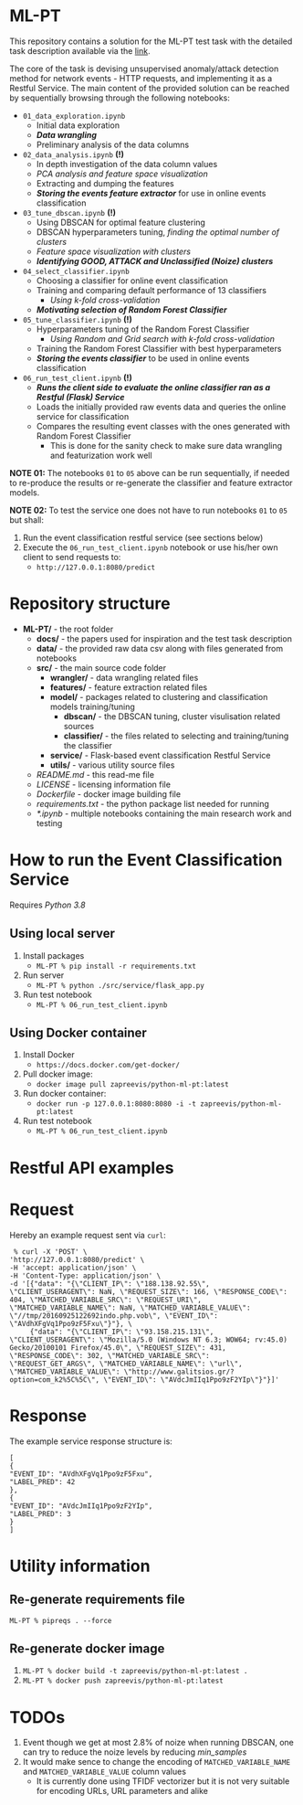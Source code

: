 # ML-PT
This repository contains a solution for the ML-PT test task with the detailed task description available via the [link](https://heyiamsasha.notion.site/ML-PT-0bc4ce5012604ed397f040a1bdc29858).

The core of the task is devising unsupervised anomaly/attack detection method for network events - HTTP requests, and implementing it as a Restful Service. The main content of the provided solution can be reached by sequentially browsing through the following notebooks:
* ``01_data_exploration.ipynb``
    - Initial data exploration
    - ***Data wrangling***
    - Preliminary analysis of the data columns
* ``02_data_analysis.ipynb`` **(!)**
    - In depth investigation of the data column values
    - *PCA analysis and feature space visualization*
    - Extracting and dumping the features
    - ***Storing the events feature extractor*** for use in online events classification
* ``03_tune_dbscan.ipynb`` **(!)**
    - Using DBSCAN for optimal feature clustering
    - DBSCAN hyperparameters tuning, *finding the optimal number of clusters*
    - *Feature space visualization with clusters*
    - ***Identifying GOOD, ATTACK and Unclassified (Noize) clusters***
* ``04_select_classifier.ipynb``
    - Choosing a classifier for online event classification
    - Training and comparing default performance of 13 classifiers
        - *Using k-fold cross-validation*
    - ***Motivating selection of Random Forest Classifier***
* ``05_tune_classifier.ipynb`` **(!)**
    - Hyperparameters tuning of the Random Forest Classifier
        - *Using Random and Grid search with k-fold cross-validation*
    - Training the Random Forest Classifier with best hyperparameters
    - ***Storing the events classifier*** to be used in online events classification
* ``06_run_test_client.ipynb`` **(!)**
    - ***Runs the client side to evaluate the online classifier ran as a Restful (Flask) Service***
    - Loads the initially provided raw events data and queries the online service for classification
    - Compares the resulting event classes with the ones generated with Random Forest Classifier
        - This is done for the sanity check to make sure data wrangling and featurization work well

**NOTE 01:** The notebooks ``01`` to ``05`` above can be run sequentially, if needed to re-produce the results or re-generate the classifier and feature extractor models.

**NOTE 02:** To test the service one does not have to run notebooks ``01`` to ``05`` but shall:
1. Run the event classification restful service (see sections below)
2. Execute the ``06_run_test_client.ipynb`` notebook or use his/her own client to send requests to:
    * ``http://127.0.0.1:8080/predict``

# Repository structure

* **ML-PT/** - the root folder
    * **docs/** - the papers used for inspiration and the test task description
    * **data/** - the provided raw data csv along with files generated from notebooks
    * **src/** - the main source code folder
        * **wrangler/** - data wrangling related files
        * **features/** - feature extraction related files
        * **model/** - packages related to clustering and classification models training/tuning
            * **dbscan/** - the DBSCAN tuning, cluster visulisation related sources
            * **classifier/** - the files related to selecting and training/tuning the classifier
        * **service/** - Flask-based event classification Restful Service
        * **utils/** - various utility source files
   * *README.md* - this read-me file
   * *LICENSE* - licensing information file
   * *Dockerfile* - docker image building file
   * *requirements.txt* - the python package list needed for running
   * *\*.ipynb* - multiple notebooks containing the main research work and testing

# How to run the Event Classification Service
Requires *Python 3.8*

## Using local server

1. Install packages
    * ``ML-PT % pip install -r requirements.txt``
2. Run server
    * ``ML-PT % python ./src/service/flask_app.py``
3. Run test notebook
    * ``ML-PT % 06_run_test_client.ipynb``

## Using Docker container

1. Install Docker
    * ``https://docs.docker.com/get-docker/``
2. Pull docker image:
    * ``docker image pull zapreevis/python-ml-pt:latest``
4. Run docker container:
    * ``docker run -p 127.0.0.1:8080:8080 -i -t zapreevis/python-ml-pt:latest``
5. Run test notebook
    * ``ML-PT % 06_run_test_client.ipynb``

# Restful API examples

# Request
Hereby an example request sent via ``curl``:

```
 % curl -X 'POST' \
'http://127.0.0.1:8080/predict' \
-H 'accept: application/json' \
-H 'Content-Type: application/json' \
-d '[{"data": "{\"CLIENT_IP\": \"188.138.92.55\", \"CLIENT_USERAGENT\": NaN, \"REQUEST_SIZE\": 166, \"RESPONSE_CODE\": 404, \"MATCHED_VARIABLE_SRC\": \"REQUEST_URI\", \"MATCHED_VARIABLE_NAME\": NaN, \"MATCHED_VARIABLE_VALUE\": \"//tmp/20160925122692indo.php.vob\", \"EVENT_ID\": \"AVdhXFgVq1Ppo9zF5Fxu\"}"}, \
     {"data": "{\"CLIENT_IP\": \"93.158.215.131\", \"CLIENT_USERAGENT\": \"Mozilla/5.0 (Windows NT 6.3; WOW64; rv:45.0) Gecko/20100101 Firefox/45.0\", \"REQUEST_SIZE\": 431, \"RESPONSE_CODE\": 302, \"MATCHED_VARIABLE_SRC\": \"REQUEST_GET_ARGS\", \"MATCHED_VARIABLE_NAME\": \"url\", \"MATCHED_VARIABLE_VALUE\": \"http://www.galitsios.gr/?option=com_k2%5C%5C\", \"EVENT_ID\": \"AVdcJmIIq1Ppo9zF2YIp\"}"}]'
```

# Response
The example service response structure is:

```
[
{
"EVENT_ID": "AVdhXFgVq1Ppo9zF5Fxu",
"LABEL_PRED": 42
},
{
"EVENT_ID": "AVdcJmIIq1Ppo9zF2YIp",
"LABEL_PRED": 3
}
]
```

# Utility information

## Re-generate requirements file
``ML-PT % pipreqs . --force``

## Re-generate docker image
1. ``ML-PT % docker build -t zapreevis/python-ml-pt:latest .``
2. ``ML-PT % docker push zapreevis/python-ml-pt:latest``

# TODOs
1. Event though we get at most 2.8% of noize when running DBSCAN, one can try to reduce the noize levels by reducing *min_samples*
2. It would make sence to change the encoding of ``MATCHED_VARIABLE_NAME`` and ``MATCHED_VARIABLE_VALUE`` column values
    * It is currently done using TFIDF vectorizer but it is not very suitable for encoding URLs, URL parameters and alike
